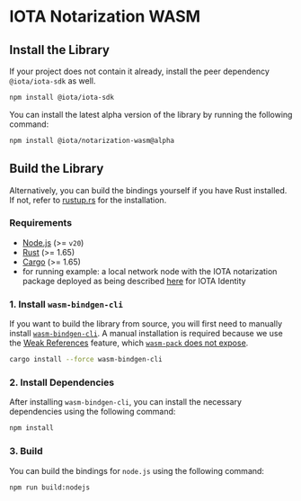 # IOTA Notarization WASM

<!--
## [Notarization Documentation Pages](https://docs.iota.org/iota-notarization)

## [Getting started with the IOTA Notarization WASM Library.](https://docs.iota.org/iota-notarization/getting-started/wasm)

## [API Reference](https://docs.iota.org/references/iota-notarization/wasm/api_ref)

## [Examples](https://github.com/iotaledger/notarization.rs/blob/wasm-v1.6.0-alpha/bindings/wasm/notarization_wasm/examples/README.md)
-->

## Install the Library

If your project does not contain it already, install the peer dependency `@iota/iota-sdk` as well.

```bash npm2yarn
npm install @iota/iota-sdk
```

You can install the latest alpha version of the library by running the following command:

```bash npm2yarn
npm install @iota/notarization-wasm@alpha
```

## Build the Library

Alternatively, you can build the bindings yourself if you have Rust installed. If not, refer
to [rustup.rs](https://rustup.rs) for the installation.

### Requirements

- [Node.js](https://nodejs.org/en) (>= `v20`)
- [Rust](https://www.rust-lang.org/) (>= 1.65)
- [Cargo](https://doc.rust-lang.org/cargo/) (>= 1.65)
- for running example: a local network node with the IOTA notarization package deployed as being described
  [here](https://docs.iota.org/iota-identity/getting-started/local-network-setup) for IOTA Identity

### 1. Install `wasm-bindgen-cli`

If you want to build the library from source,
you will first need to manually install [`wasm-bindgen-cli`](https://github.com/rustwasm/wasm-bindgen).
A manual installation is required because we use the [Weak References](https://rustwasm.github.io/wasm-bindgen/reference/weak-references.html) feature,
which [`wasm-pack` does not expose](https://github.com/rustwasm/wasm-pack/issues/930).

```bash
cargo install --force wasm-bindgen-cli
```

### 2. Install Dependencies

After installing `wasm-bindgen-cli`, you can install the necessary dependencies using the following command:

```bash
npm install
```

### 3. Build

You can build the bindings for `node.js` using the following command:

```bash npm2yarn
npm run build:nodejs
```

<!--

You can build the bindings for the `web` using the following command:

```bash npm2yarn
npm run build:web
```

-->
